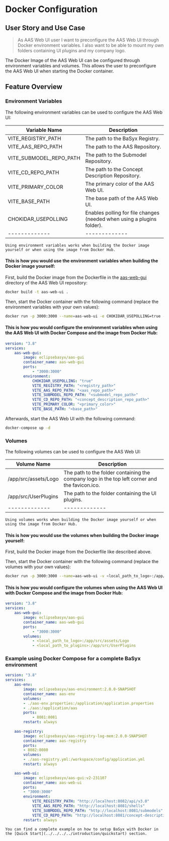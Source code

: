 # Docker Configuration

## User Story and Use Case

>As AAS Web UI user
>I want to preconfigure the AAS Web UI through Docker environment variables.
>I also want to be able to mount my own folders containing UI plugins and my company logo.

The Docker Image of the AAS Web UI can be configured through environment variables and volumes. This allows the user to preconfigure the AAS Web UI when starting the Docker container.

## Feature Overview

### Environment Variables

The following environment variables can be used to configure the AAS Web UI:

| Variable Name | Description |
|---------------|-------------|
| VITE_REGISTRY_PATH | The path to the BaSyx Registry. |
| VITE_AAS_REPO_PATH | The path to the AAS Repository. |
| VITE_SUBMODEL_REPO_PATH | The path to the Submodel Repository. |
| VITE_CD_REPO_PATH | The path to the Concept Description Repository. |
| VITE_PRIMARY_COLOR | The primary color of the AAS Web UI. |
| VITE_BASE_PATH | The base path of the AAS Web UI. |
| CHOKIDAR_USEPOLLING | Enables polling for file changes (needed when using a plugins folder). |
|-------------|-------------|

```{tip}
Using environment variables works when building the Docker image yourself or when using the image from Docker Hub.
```

#### This is how you would use the environment variables when building the Docker image yourself:

First, build the Docker image from the Dockerfile in the [aas-web-gui](https://github.com/eclipse-basyx/basyx-applications/tree/main/aas-gui/Frontend/aas-web-gui) directory of the AAS Web UI repository:

```bash
docker build -t aas-web-ui .
```

Then, start the Docker container with the following command (replace the environment variables with your own values):

```bash
docker run -p 3000:3000 --name=aas-web-ui -e CHOKIDAR_USEPOLLING=true -e VITE_REGISTRY_PATH="<registry_path>" -e VITE_AAS_REPO_PATH="<aas_repo_path>" -e VITE_SUBMODEL_REPO_PATH="<submodel_repo_path>" -e VITE_CD_REPO_PATH="<concept_description_repo_path>" -e VITE_PRIMARY_COLOR="<primary_color>" -e VITE_BASE_PATH="<base_path>" aas-web-ui
```

#### This is how you would configure the environment variables when using the AAS Web UI with Docker Compose and the image from Docker Hub:

```yaml
version: "3.8"
services:
    aas-web-gui:
        image: eclipsebasyx/aas-gui
        container_name: aas-web-gui
        ports:
            - "3000:3000"
        environment:
            CHOKIDAR_USEPOLLING: "true"
            VITE_REGISTRY_PATH: "<registry_path>"
            VITE_AAS_REPO_PATH: "<aas_repo_path>"
            VITE_SUBMODEL_REPO_PATH: "<submodel_repo_path>"
            VITE_CD_REPO_PATH: "<concept_description_repo_path>"
            VITE_PRIMARY_COLOR: "<primary_color>"
            VITE_BASE_PATH: "<base_path>"
```

Afterwards, start the AAS Web UI with the following command:

```bash
docker-compose up -d
```

### Volumes

The following volumes can be used to configure the AAS Web UI:

| Volume Name | Description |
|-------------|-------------|
| /app/src/assets/Logo | The path to the folder containing the company logo in the top left corner and the favicon.ico. |
| /app/src/UserPlugins | The path to the folder containing the UI plugins. |
|-------------|-------------|

```{tip}
Using volumes works when building the Docker image yourself or when using the image from Docker Hub.
```

#### This is how you would use the volumes when building the Docker image yourself:

First, build the Docker image from the Dockerfile like described above.

Then, start the Docker container with the following command (replace the volumes with your own values):

```bash
docker run -p 3000:3000 --name=aas-web-ui -v <local_path_to_logo>:/app/src/assets/Logo -v <local_path_to_plugins>:/app/src/UserPlugins aas-web-ui
```

#### This is how you would configure the volumes when using the AAS Web UI with Docker Compose and the image from Docker Hub:

```yaml
version: "3.8"
services:
    aas-web-gui:
        image: eclipsebasyx/aas-gui
        container_name: aas-web-gui
        ports:
            - "3000:3000"
        volumes:
            - <local_path_to_logo>:/app/src/assets/Logo
            - <local_path_to_plugins>:/app/src/UserPlugins
```

### Example using Docker Compose for a complete BaSyx environment

```yaml	
version: "3.8"
services:
    aas-env:
        image: eclipsebasyx/aas-environment:2.0.0-SNAPSHOT
        container_name: aas-env
        volumes:
        - ./aas-env.properties:/application/application.properties
        - ./aas:/application/aas
        ports:
            - 8081:8081
        restart: always
            
    aas-registry:
        image: eclipsebasyx/aas-registry-log-mem:2.0.0-SNAPSHOT
        container_name: aas-registry
        ports:
        - 8082:8080
        volumes:
        - ./aas-registry.yml:/workspace/config/application.yml
        restart: always

    aas-web-ui:
        image: eclipsebasyx/aas-gui:v2-231107
        container_name: aas-web-ui
        ports:
        - "3000:3000"
        environment:
            VITE_REGISTRY_PATH: "http://localhost:8082/api/v3.0"
            VITE_AAS_REPO_PATH: "http://localhost:8081/shells"
            VITE_SUBMODEL_REPO_PATH: "http://localhost:8081/submodels"
            VITE_CD_REPO_PATH: "http://localhost:8081/concept-descriptions"
        restart: always
```

```{hint}
You can find a complete example on how to setup BaSyx with Docker in the [Quick Start](../../../../introduction/quickstart) section.
```
